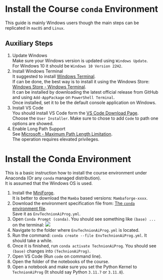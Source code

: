 # Install the Course `conda` Environment

This guide is mainly Windows users though the main steps can be replicated in `macOS` and `Linux`.

## Auxiliary Steps

1. Update Windows  
   Make sure your Windows version is updated using `Windows Update`.   
   For Windows 10 it should be `Windows 10 Version 22H2`.
2. Install Windows Terminal  
   It suggested to install [Windows Terminal](https://github.com/microsoft/terminal).  
   If can be done, the best way is to install it using the Windows Store: [Windows Store - Windows Terminal](https://apps.microsoft.com/detail/9N0DX20HK701).  
   It can be installed by downloading the latest official release from GitHub and using `Add-AppPackage` on `PowerShell Terminal`.  
   Once installed, set it to be the default console application on Windows.
3. Install VS Code  
   You should install VS Code form the [VS Code Download Page](https://code.visualstudio.com/download).  
   Choose the `User Installer`. Make sure to chose to add `Code` to path one options are showed.
4. Enable Long Path Support  
   See [Microsoft - Maximum Path Length Limitation](https://learn.microsoft.com/en-us/windows/win32/fileio/maximum-file-path-limitation).  
   The operation requires elevated privileges.
   


# Install the Conda Environment

This is a basic instruction how to install the course environment under Anaconda (Or any `conda` managed distribution).  
It is assumed that the Windows OS is used.

1. Install the [MiniForge](https://conda-forge.org/miniforge/).  
   It is better to download the `Mamba` based versions: `Mambaforge-xxxx`. 
2. Download the environment specification file from: [The `conda` environment file](https://github.com/FixelAlgorithmsTeam/FixelCourses/blob/master/AIProgram/2024_02/EnvTechnionAiProg.yml).  
   Save it as `EnvTechnionAiProg.yml`.
3. Open `Conda Prompt (conda)`. You should see something like `(base) ...` on the terminal:
![](https://i.imgur.com/AGDV0WF.png)
4. Navigate to the folder where `EnvTechnionAiProg.yml` is located.
5. Run the command: `conda create --file EnvTechnionAiProg.yml`. It should take a while.
6. Once it is finished, run `conda activate TechnionAiProg`. You should see `(base)` changes into `(TechnionAiProg)`.
7. Open VS Code (Run `code` on command line).
8. Open the folder of the notebooks of the course.
9. Open a notebook and make sure you set the Python Kernel to `TechnionAiProg` (It should say Python `3.11.7` or `3.11.8`).

